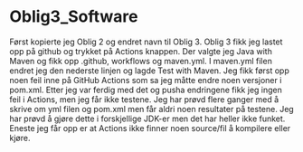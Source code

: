 # Oblig3_Software
Først kopierte jeg Oblig 2 og endret navn til Oblig 3. Oblig 3 fikk jeg lastet opp på github og trykket på Actions knappen. Der valgte jeg Java with Maven og fikk opp .github, workflows
og maven.yml. I maven.yml filen endret jeg den nederste linjen og lagde Test with Maven. Jeg fikk først opp noen feil inne på GitHub Actions som sa jeg måtte endre noen versjoner
i pom.xml. Etter jeg var ferdig med det og pusha endringene fikk jeg ingen feil i Actions, men jeg får ikke testene. Jeg har prøvd flere ganger med å skrive om yml filen og pom.xml
men får aldri noen resultater på testene. Jeg har prøvd å gjøre dette i forskjellige JDK-er men det har heller ikke funket. Eneste jeg får opp er at Actions ikke finner noen 
source/fil å kompilere eller kjøre.
